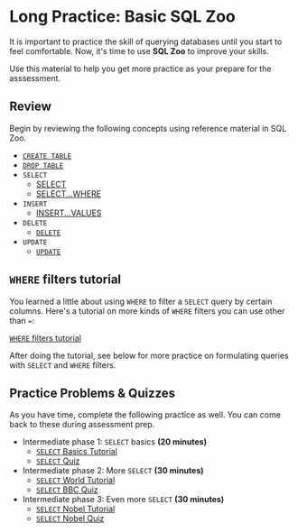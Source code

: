 # Long Practice: Basic SQL Zoo

It is important to practice the skill of querying databases until you start to
feel comfortable. Now, it's time to use **SQL Zoo** to improve your skills.

Use this material to help you get more practice as your prepare for the
asssessment.

## Review

Begin by reviewing the following concepts using reference material in SQL Zoo.

* [`CREATE TABLE`][create reference1]
* [`DROP TABLE`][drop reference1]
* `SELECT`
  * [SELECT][select reference1]
  * [SELECT...WHERE][select reference2]
* `INSERT`
  * [INSERT...VALUES][insert reference1]
* `DELETE`
  * [`DELETE`][delete reference1]
* `UPDATE`
  * [`UPDATE`][update reference1]

## `WHERE` filters tutorial

You learned a little about using `WHERE` to filter a `SELECT` query by certain
columns. Here's a tutorial on more kinds of `WHERE` filters you can use other
than `=`:

[`WHERE` filters tutorial][where tutorial1]

After doing the tutorial, see below for more practice on formulating queries
with `SELECT` and `WHERE` filters.

## Practice Problems & Quizzes

As you have time, complete the following practice as well. You can come back to
these during assessment prep.

* Intermediate phase 1: `SELECT` basics __(20 minutes)__
  * [`SELECT` Basics Tutorial][select tutorial1]
  * [`SELECT` Quiz][select quiz1]
* Intermediate phase 2: More `SELECT` __(30 minutes)__
  * [`SELECT` World Tutorial][select tutorial2]
  * [`SELECT` BBC Quiz][select quiz2]
* Intermediate phase 3: Even more `SELECT` __(30 minutes)__
  * [`SELECT` Nobel Tutorial][select tutorial3]
  * [`SELECT` Nobel Quiz][select quiz3]

[create reference1]: https://sqlzoo.net/wiki/CREATE_TABLE
[drop reference1]: https://sqlzoo.net/wiki/DROP

[select reference1]: https://sqlzoo.net/wiki/SELECT
[select reference2]: https://sqlzoo.net/wiki/SELECT_.._WHERE

[insert reference1]: https://sqlzoo.net/wiki/INSERT_.._VALUES
[delete reference1]: https://sqlzoo.net/wiki/DELETE
[update reference1]: https://sqlzoo.net/wiki/UPDATE

[where tutorial1]: https://sqlzoo.net/wiki/WHERE_filters
[select tutorial1]: https://sqlzoo.net/wiki/SELECT_basics
[select tutorial2]: https://sqlzoo.net/wiki/SELECT_from_WORLD_Tutorial
[select tutorial3]: https://sqlzoo.net/wiki/SELECT_from_Nobel_Tutorial

[select quiz1]: https://sqlzoo.net/wiki/SELECT_Quiz
[select quiz2]: https://sqlzoo.net/wiki/BBC_QUIZ
[select quiz3]: https://sqlzoo.net/wiki/Nobel_Quiz